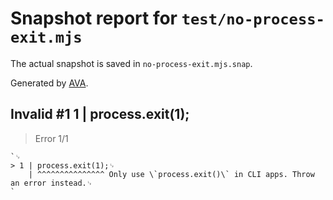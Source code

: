 # Snapshot report for `test/no-process-exit.mjs`

The actual snapshot is saved in `no-process-exit.mjs.snap`.

Generated by [AVA](https://avajs.dev).

## Invalid #1 1 | process.exit(1);

> Error 1/1

    `␊
    > 1 | process.exit(1);␊
        | ^^^^^^^^^^^^^^^ Only use \`process.exit()\` in CLI apps. Throw an error instead.␊
    `
